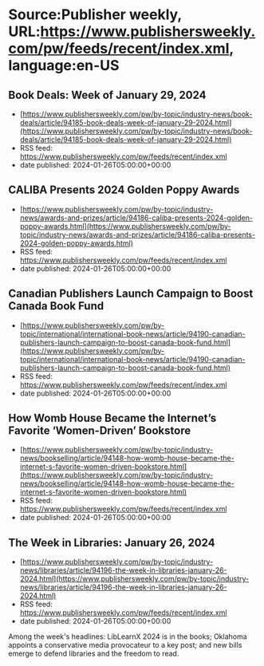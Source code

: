 # Source:Publisher weekly, URL:https://www.publishersweekly.com/pw/feeds/recent/index.xml, language:en-US

## Book Deals: Week of January 29, 2024
 - [https://www.publishersweekly.com/pw/by-topic/industry-news/book-deals/article/94185-book-deals-week-of-january-29-2024.html](https://www.publishersweekly.com/pw/by-topic/industry-news/book-deals/article/94185-book-deals-week-of-january-29-2024.html)
 - RSS feed: https://www.publishersweekly.com/pw/feeds/recent/index.xml
 - date published: 2024-01-26T05:00:00+00:00



## CALIBA Presents 2024 Golden Poppy Awards
 - [https://www.publishersweekly.com/pw/by-topic/industry-news/awards-and-prizes/article/94186-caliba-presents-2024-golden-poppy-awards.html](https://www.publishersweekly.com/pw/by-topic/industry-news/awards-and-prizes/article/94186-caliba-presents-2024-golden-poppy-awards.html)
 - RSS feed: https://www.publishersweekly.com/pw/feeds/recent/index.xml
 - date published: 2024-01-26T05:00:00+00:00



## Canadian Publishers Launch Campaign to Boost Canada Book Fund
 - [https://www.publishersweekly.com/pw/by-topic/international/international-book-news/article/94190-canadian-publishers-launch-campaign-to-boost-canada-book-fund.html](https://www.publishersweekly.com/pw/by-topic/international/international-book-news/article/94190-canadian-publishers-launch-campaign-to-boost-canada-book-fund.html)
 - RSS feed: https://www.publishersweekly.com/pw/feeds/recent/index.xml
 - date published: 2024-01-26T05:00:00+00:00



## How Womb House Became the Internet’s Favorite ‘Women-Driven’ Bookstore
 - [https://www.publishersweekly.com/pw/by-topic/industry-news/bookselling/article/94148-how-womb-house-became-the-internet-s-favorite-women-driven-bookstore.html](https://www.publishersweekly.com/pw/by-topic/industry-news/bookselling/article/94148-how-womb-house-became-the-internet-s-favorite-women-driven-bookstore.html)
 - RSS feed: https://www.publishersweekly.com/pw/feeds/recent/index.xml
 - date published: 2024-01-26T05:00:00+00:00



## The Week in Libraries: January 26, 2024
 - [https://www.publishersweekly.com/pw/by-topic/industry-news/libraries/article/94196-the-week-in-libraries-january-26-2024.html](https://www.publishersweekly.com/pw/by-topic/industry-news/libraries/article/94196-the-week-in-libraries-january-26-2024.html)
 - RSS feed: https://www.publishersweekly.com/pw/feeds/recent/index.xml
 - date published: 2024-01-26T05:00:00+00:00

Among the week's headlines: LibLearnX 2024 is in the books; Oklahoma appoints a conservative media provocateur to a key post; and new bills emerge to defend libraries and the freedom to read.

